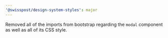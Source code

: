 ```yaml
---
'@swisspost/design-system-styles': major
---
```


Removed all of the imports from bootstrap regarding the `modal` component as well as all of its CSS style.
